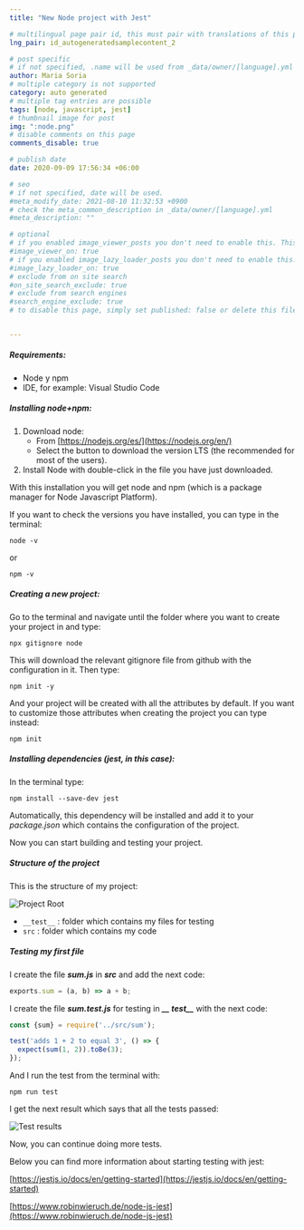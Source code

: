 ```yaml
---
title: "New Node project with Jest"

# multilingual page pair id, this must pair with translations of this page. (This name must be unique)
lng_pair: id_autogeneratedsamplecontent_2

# post specific
# if not specified, .name will be used from _data/owner/[language].yml
author: Maria Soria
# multiple category is not supported
category: auto generated
# multiple tag entries are possible
tags: [node, javascript, jest]
# thumbnail image for post
img: ":node.png"
# disable comments on this page
comments_disable: true

# publish date
date: 2020-09-09 17:56:34 +06:00

# seo
# if not specified, date will be used.
#meta_modify_date: 2021-08-10 11:32:53 +0900
# check the meta_common_description in _data/owner/[language].yml
#meta_description: ""

# optional
# if you enabled image_viewer_posts you don't need to enable this. This is only if image_viewer_posts = false
#image_viewer_on: true
# if you enabled image_lazy_loader_posts you don't need to enable this. This is only if image_lazy_loader_posts = false
#image_lazy_loader_on: true
# exclude from on site search
#on_site_search_exclude: true
# exclude from search engines
#search_engine_exclude: true
# to disable this page, simply set published: false or delete this file


---
```


##### Requirements:

- Node y npm
- IDE, for example: Visual Studio Code

##### Installing node+npm:

1. Download node:
   - From [https://nodejs.org/es/](https://nodejs.org/en/)
   - Select the button to download the version LTS (the recommended for  most of the users).
2. Install Node with double-click in the file you have just downloaded.

With this installation you will get node and npm (which is a package manager for Node Javascript Platform).

If you want to check the versions you have installed, you can type in the terminal:

`node -v`

or

`npm -v`

##### Creating a new project:

Go to the terminal and navigate until the folder where you want to create your project in and type:

`npx gitignore node`

This will download the relevant gitignore file from github with the configuration in it. Then type:

`npm init -y`

And your project will be created with all the attributes by default. If you want to customize those attributes when creating the project you can type instead:

`npm init`

##### Installing dependencies (jest, in this case):

In the terminal type:

`npm install --save-dev jest`

Automatically, this dependency will be installed and add it to your *package.json* which contains the configuration of the project.

Now you can start building and testing your project.

##### Structure of the project

This is the structure of my project:

![Project Root](:/node_jest/raizproyecto.png)

- `__test__` : folder which contains my files for testing
- `src` : folder which contains my code

##### Testing my first file

I create the file ***sum.js*** in ***src*** and add the next code:

```js
exports.sum = (a, b) => a + b;
```

I create the file ***sum.test.js*** for testing in ***__ test__*** with the next code:

```jsx
const {sum} = require('../src/sum');

test('adds 1 + 2 to equal 3', () => {
  expect(sum(1, 2)).toBe(3);
});
```

And I run the test from the terminal with:

`npm run test`

I get the next result which says that all the tests passed:

![Test results](:/node_jest/testresults.png)

Now, you can continue doing more tests.

Below you can find more information about starting testing with jest:

[https://jestjs.io/docs/en/getting-started](https://jestjs.io/docs/en/getting-started)

[https://www.robinwieruch.de/node-js-jest](https://www.robinwieruch.de/node-js-jest)

